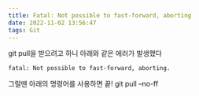 ```yaml
---
title: Fatal: Not possible to fast-forward, aborting
date: 2022-11-02 13:56:47
tags: Git
---
```


git pull을 받으려고 하니 아래와 같은 에러가 발생했다
```
fatal: Not possible to fast-forward, aborting.
```

그럴땐 아래의 명령어를 사용하면 끝!
git pull –no-ff